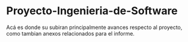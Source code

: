 # Proyecto-Ingenieria-de-Software
Acá es donde su subiran principalmente avances respecto al proyecto, como tambian anexos relacionados para el informe.
